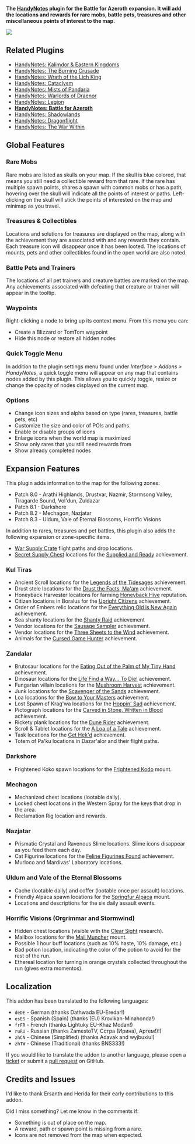 **The [HandyNotes](https://www.curseforge.com/wow/addons/handynotes) plugin for the Battle for Azeroth expansion. It will add the locations and rewards for rare mobs, battle pets, treasures and other miscellaneous points of interest to the map.**

![](https://media.forgecdn.net/attachments/509/189/banner-battle-for-azeroth.png)

## Related Plugins

* [HandyNotes: Kalimdor & Eastern Kingdoms](https://www.curseforge.com/wow/addons/handynotes-kalimdor-eastern-kingdoms)
* [HandyNotes: The Burning Crusade](https://www.curseforge.com/wow/addons/handynotes-the-burning-crusade)
* [HandyNotes: Wrath of the Lich King](https://www.curseforge.com/wow/addons/handynotes-wrath-of-the-lich-king)
* [HandyNotes: Cataclysm](https://www.curseforge.com/wow/addons/handynotes-cataclysm)
* [HandyNotes: Mists of Pandaria](https://www.curseforge.com/wow/addons/handynotes-mists-of-pandaria)
* [HandyNotes: Warlords of Draenor](https://www.curseforge.com/wow/addons/handynotes-warlords-of-draenor)
* [HandyNotes: Legion](https://www.curseforge.com/wow/addons/handynotes-legion)
* **[HandyNotes: Battle for Azeroth](https://www.curseforge.com/wow/addons/handynotes-battle-for-azeroth)**
* [HandyNotes: Shadowlands](https://www.curseforge.com/wow/addons/handynotes-shadowlands)
* [HandyNotes: Dragonflight](https://www.curseforge.com/wow/addons/handynotes-dragonflight)
* [HandyNotes: The War Within](https://www.curseforge.com/wow/addons/handynotes-the-war-within)

## Global Features

### Rare Mobs

Rare mobs are listed as skulls on your map. If the skull is blue colored, that means you still need a collectible reward from that rare. If the rare has multiple spawn points, shares a spawn with common mobs or has a path, hovering over the skull will indicate all the points of interest or paths. Left-clicking on the skull will stick the points of interested on the map and minimap as you travel.

### Treasures & Collectibles

Locations and solutions for treasures are displayed on the map, along with the achievement they are associated with and any rewards they contain. Each treasure icon will disappear once it has been looted. The locations of mounts, pets and other collectibles found in the open world are also noted.

### Battle Pets and Trainers

The locations of all pet trainers and creature battles are marked on the map. Any achievements associated with defeating that creature or trainer will appear in the tooltip.

### Waypoints

Right-clicking a node to bring up its context menu. From this menu you can:

* Create a Blizzard or TomTom waypoint
* Hide this node or restore all hidden nodes

### Quick Toggle Menu

In addition to the plugin settings menu found under *Interface > Addons > HandyNotes*, a quick toggle menu will appear on any map that contains nodes added by this plugin. This allows you to quickly toggle, resize or change the opacity of nodes displayed on the current map.

### Options

* Change icon sizes and alpha based on type (rares, treasures, battle pets, etc)
* Customize the size and color of POIs and paths.
* Enable or disable groups of icons
* Enlarge icons when the world map is maximized
* Show only rares that you still need rewards from
* Show already completed nodes

## Expansion Features

This plugin adds information to the map for the following zones:

* Patch 8.0 - Arathi Highlands, Drustvar, Nazmir, Stormsong Valley, Tiragarde Sound, Vol'dun, Zuldazar
* Patch 8.1 - Darkshore
* Patch 8.2 - Mechagon, Nazjatar
* Patch 8.3 - Uldum, Vale of Eternal Blossoms, Horrific Visions

In addition to rares, treasures and pet battles, this plugin also adds the following expansion or zone-specific items.

* [War Supply Crate](https://www.wowhead.com/npc=135238/war-supply-crate) flight paths and drop locations.
* [Secret Supply Chest](https://www.wowhead.com/search?q=Secret+Supply+Chest#objects) locations for the [Supplied and Ready](https://www.wowhead.com/achievement=13317/supplied-and-ready) achievement.

### Kul Tiras

* Ancient Scroll locations for the [Legends of the Tidesages](https://www.wowhead.com/achievement=13051/legends-of-the-tidesages) achievement.
* Drust stele locations for the [Drust the Facts, Ma'am](https://www.wowhead.com/achievement=13064/drust-the-facts-maam) achievement.
* Honeyback Harvester locations for farming [Honeyback Hive](https://www.wowhead.com/faction=2395/honeyback-hive) reputation.
* Citizen locations in Boralus for the [Upright Citizens](https://www.wowhead.com/achievement=13285/upright-citizens) achievement.
* Order of Embers relic locations for the [Everything Old is New Again](https://www.wowhead.com/achievement=13082/everything-old-is-new-again) achievement.
* Sea shanty locations for the [Shanty Raid](https://www.wowhead.com/achievement=13057/shanty-raid) achievement
* Vendor locations for the [Sausage Sampler](https://www.wowhead.com/achievement=13087/sausage-sampler) achievement.
* Vendor locations for the [Three Sheets to the Wind](https://www.wowhead.com/achievement=13061/three-sheets-to-the-wind) achievement.
* Animals for the [Cursed Game Hunter](https://www.wowhead.com/achievement=13094/cursed-game-hunter) achievement.

### Zandalar

* Brutosaur locations for the [Eating Out of the Palm of My Tiny Hand](https://www.wowhead.com/achievement=13029/eating-out-of-the-palm-of-my-tiny-hand) achievement.
* Dinosaur locations for the [Life Find a Way... To Die!](https://www.wowhead.com/achievement=13048/life-finds-a-way-to-die) achievement.
* Fungarian villain locations for the [Mushroom Harvest](https://www.wowhead.com/achievement=13027/mushroom-harvest) achievement.
* Junk locations for the [Scavenger of the Sands](https://www.wowhead.com/achievement=13016/scavenger-of-the-sands) achievement.
* Loa locations for the [Bow to Your Masters](https://www.wowhead.com/achievement=13020/bow-to-your-masters) achievement.
* Lost Spawn of Krag'wa locations for the [Hoppin' Sad](https://www.wowhead.com/achievement=13028/hoppin-sad) achievement.
* Pictograph locations for the [Carved in Stone, Written in Blood](https://www.wowhead.com/achievement=13024/carved-in-stone-written-in-blood) achievement.
* Rickety plank locations for the [Dune Rider](https://www.wowhead.com/achievement=13018/dune-rider) achievement.
* Scroll & Tablet locations for the [A Loa of a Tale](https://www.wowhead.com/achievement=13036/a-loa-of-a-tale) achievement.
* Task locations for the [Get Hek'd](https://www.wowhead.com/achievement=12482/get-hekd) achievement.
* Totem of Pa'ku locations in Dazar'alor and their flight paths.

### Darkshore

* Frightened Koko spawn locations for the [Frightened Kodo](https://www.wowhead.com/spell=288499/frightened-kodo) mount.

### Mechagon

* Mechanized chest locations (lootable daily).
* Locked chest locations in the Western Spray for the keys that drop in the area.
* Reclamation Rig location and rewards.

### Nazjatar

* Prismatic Crystal and Ravenous Slime locations. Slime icons disappear as you feed them each day.
* Cat Figurine locations for the [Feline Figurines Found](https://www.wowhead.com/achievement=13836/feline-figurines-found) achievement.
* Murloco and Mardivas' Laboratory locations.

### Uldum and Vale of the Eternal Blossoms

* Cache (lootable daily) and coffer (lootable once per assault) locations.
* Friendly Alpaca spawn locations for the [Springfur Alpaca](https://www.wowhead.com/spell=316802/springfur-alpaca) mount.
* Locations and descriptions for the six daily assault events.

### Horrific Visions (Orgrimmar and Stormwind)

* Hidden chest locations (visible with the [Clear Sight](https://www.wowhead.com/order-advancement=736/clear-sight) research).
* Mailbox locations for the [Mail Muncher](https://www.wowhead.com/spell=315987/mail-muncher) mount.
* Possible 1 hour buff locations (such as 10% haste, 10% damage, etc.)
* Bad potion location, indicating the color of the potion to avoid for the rest of the run.
* Ethereal location for turning in orange crystals collected throughout the run (gives extra momentos).

## Localization

This addon has been translated to the following languages:

* `deDE` - German (thanks Dathwada EU-Eredar!)
* `esES` - Spanish (Spain) (thanks (EU) Krovikan-Minahonda!)
* `frFR` - French (thanks Lightuky EU-Khaz Modan!)
* `ruRU` - Russian (thanks ZamestoTV, Сстра (Ирина), Артем!)!)
* `zhCN` - Chinese (Simplified) (thanks Adavak and wyjbuxiu!)
* `zhTW` - Chinese (Traditional) (thanks BNS333!)

If you would like to translate the addon to another language, please open a [ticket](https://github.com/zarillion/handynotes-plugins/issues) or submit a [pull request](https://github.com/zarillion/handynotes-plugins/pulls) on GitHub.

## Credits and Issues

I'd like to thank Ersanth and Herida for their early contributions to this addon.

Did I miss something? Let me know in the comments if:

* Something is out of place on the map.
* A reward, path or spawn point is missing from a rare.
* Icons are not removed from the map when expected.

